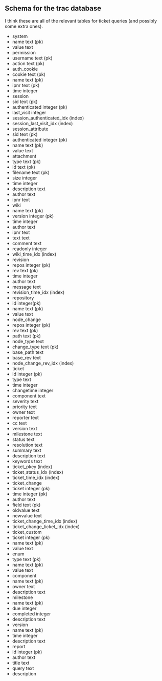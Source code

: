 ## Schema for the trac database

I think these are all of the relevant tables for ticket queries (and possibly some extra ones).

 * system
  * name text (pk)
  * value text
 * permission
  * username text (pk)
  * action text (pk)
 * auth_cookie
  * cookie text (pk)
  * name text (pk)
  * ipnr text (pk)
  * time integer
 * session
  * sid text (pk)
  * authenticated integer (pk)
  * last_visit integer
  * session_authenticated_idx (index)
  * session_last_visit_idx (index)
 * session_attribute
  * sid text (pk)
  * authenticated integer (pk)
  * name text (pk)
  * value text
 * attachment
  * type text (pk)
  * id text (pk)
  * filename text (pk)
  * size integer
  * time integer
  * description text
  * author text
  * ipnr text
 * wiki
  * name text (pk)
  * version integer (pk)
  * time integer
  * author text
  * ipnr text
  * text text
  * comment text
  * readonly integer
  * wiki_time_idx (index)
 * revision
  * repos integer (pk)
  * rev text (pk)
  * time integer
  * author text
  * message text
  * revision_time_idx (index)
 * repository
  * id integer(pk)
  * name text (pk)
  * value text
 * node_change
  * repos integer (pk)
  * rev text (pk)
  * path text (pk)
  * node_type text
  * change_type text (pk)
  * base_path text
  * base_rev text
  * node_change_rev_idx (index)
 * ticket
  * id integer (pk)
  * type text
  * time integer
  * changetime integer
  * component text
  * severity text
  * priority text
  * owner text
  * reporter text
  * cc text
  * version text
  * milestone text
  * status text
  * resolution text
  * summary text
  * description text
  * keywords text
  * ticket_pkey (index)
  * ticket_status_idx (index)
  * ticket_time_idx (index)
 * ticket_change
  * ticket integer (pk)
  * time integer (pk)
  * author text
  * field text (pk)
  * oldvalue text
  * newvalue text
  * ticket_change_time_idx (index)
  * ticket_change_ticket_idx (index)
 * ticket_custom
  * ticket integer (pk)
  * name text (pk)
  * value text
 * enum
  * type text (pk)
  * name text (pk)
  * value text
 * component
  * name text (pk)
  * owner text
  * description text
 * milestone
  * name text (pk)
  * due integer
  * completed integer
  * description text
 * version
  * name text (pk)
  * time integer
  * description text
 * report
  * id integer (pk)
  * author text
  * title text
  * query text
  * description